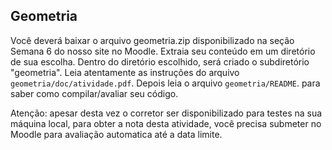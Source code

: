 ## Geometria


Você deverá baixar o arquivo geometria.zip disponibilizado na seção Semana 6 do nosso site no Moodle. Extraia seu conteúdo em um diretório de sua escolha. Dentro do diretório escolhido, será criado o subdiretório "geometria". Leia atentamente as instruções do arquivo ``geometria/doc/atividade.pdf``. Depois leia o arquivo ``geometria/README``. para saber como compilar/avaliar seu código. 

Atenção: apesar desta vez o corretor ser disponibilizado para testes na sua máquina local, para obter a nota desta atividade, você precisa submeter no Moodle para avaliação automatica até a data limite.

